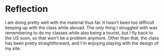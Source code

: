 # Reflection
<p>I am doing pretty well with the material thus far. It hasn't been too difficult keeping up with the class while abroad. The only thing I struggled with was remembering to do my classes while also being a tourist, but I fly back to the US soon, so that won't be a problem anymore. Other than that, the class has been pretty straightforward, and I'm enjoying playing with the design of my site. 